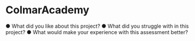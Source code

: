 # ColmarAcademy

●	What did you like about this project?
●	What did you struggle with in this project?
●	What would make your experience with this assessment better?
